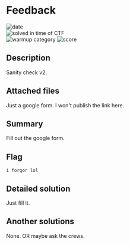 
# Feedback

![date](https://img.shields.io/badge/date-24.10.2021-brightgreen.svg)  
![solved in time of CTF](https://img.shields.io/badge/solved-in%20time%20of%20CTF-brightgreen.svg)  
![warmup category](https://img.shields.io/badge/category-misc-lightgrey.svg)
![score](https://img.shields.io/badge/score-100-blue.svg)

## Description
Sanity check v2.

## Attached files
Just a google form. I won't publish the link here.

## Summary
Fill out the google form.

## Flag
```
i forgor lol
```

## Detailed solution
Just fill it.

## Another solutions
None. OR maybe ask the crews.